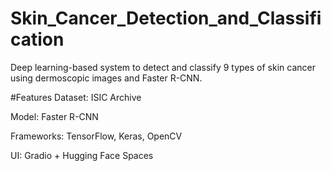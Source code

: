 # Skin_Cancer_Detection_and_Classification
Deep learning-based system to detect and classify 9 types of skin cancer using dermoscopic images and Faster R-CNN.

#Features
Dataset: ISIC Archive

Model: Faster R-CNN

Frameworks: TensorFlow, Keras, OpenCV

UI: Gradio + Hugging Face Spaces
